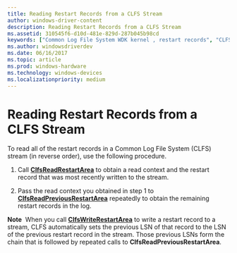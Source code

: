 ```yaml
---
title: Reading Restart Records from a CLFS Stream
author: windows-driver-content
description: Reading Restart Records from a CLFS Stream
ms.assetid: 310545f6-d10d-481e-829d-287b045b98cd
keywords: ["Common Log File System WDK kernel , restart records", "CLFS WDK kernel , restart records", "restart records WDK CLFS", "reading restart records"]
ms.author: windowsdriverdev
ms.date: 06/16/2017
ms.topic: article
ms.prod: windows-hardware
ms.technology: windows-devices
ms.localizationpriority: medium
---
```


# Reading Restart Records from a CLFS Stream





To read all of the restart records in a Common Log File System (CLFS) stream (in reverse order), use the following procedure.

1.  Call [**ClfsReadRestartArea**](https://msdn.microsoft.com/library/windows/hardware/ff541709) to obtain a read context and the restart record that was most recently written to the stream.

2.  Pass the read context you obtained in step 1 to [**ClfsReadPreviousRestartArea**](https://msdn.microsoft.com/library/windows/hardware/ff541699) repeatedly to obtain the remaining restart records in the log.

**Note**  When you call [**ClfsWriteRestartArea**](https://msdn.microsoft.com/library/windows/hardware/ff541770) to write a restart record to a stream, CLFS automatically sets the previous LSN of that record to the LSN of the previous restart record in the stream. Those previous LSNs form the chain that is followed by repeated calls to **ClfsReadPreviousRestartArea**.

 

 

 




